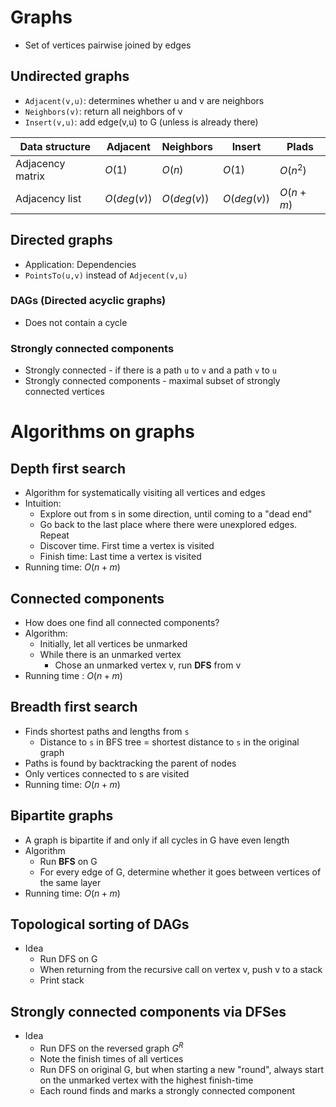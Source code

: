 # Graphs

- Set of vertices pairwise joined by edges

## Undirected graphs

- `Adjacent(v,u)`: determines whether u and v are neighbors
- `Neighbors(v)`: return all neighbors of v
- `Insert(v,u)`: add edge(v,u) to G (unless is already there)



| Data structure   | Adjacent    | Neighbors | Insert | Plads    |
| ---------------- | ----------- | --------- | ------ | -------- |
| Adjacency matrix | $O(1)$      | $O(n)$    | $O(1)$ | $O(n^2)$ |
| Adjacency list   | $O(deg(v))$ | $O(deg(v))$ | $O(deg(v))$ | $O(n+m)$ |

## Directed graphs

- Application: Dependencies
- `PointsTo(u,v)` instead of `Adjecent(v,u)`

### DAGs (Directed acyclic graphs)
- Does not contain a cycle
### Strongly connected components
- Strongly connected - if there is a path `u` to `v` and a path `v` to `u`
- Strongly connected components - maximal subset of strongly connected vertices
# Algorithms on graphs

## Depth first search

- Algorithm for systematically visiting all vertices and edges
- Intuition:
  - Explore out from s in some direction, until coming to a "dead end"
  - Go back to the last place where there were unexplored edges. Repeat
  - Discover time. First time a vertex is visited
  - Finish time: Last time a vertex is visited
- Running time: $O(n+m)$ 

## Connected components

- How does one find all connected components?
- Algorithm:
  - Initially, let all vertices be unmarked
  - While there is an unmarked vertex
    - Chose an unmarked vertex v, run **DFS** from v
- Running time : $O(n + m)$ 

## Breadth first search

- Finds shortest paths and lengths from `s`
  - Distance to `s` in BFS tree = shortest distance to `s` in the original graph
- Paths is found by backtracking the parent of nodes
- Only vertices connected to s are visited
- Running time: $O(n +  m)$

## Bipartite graphs

- A graph is bipartite if and only if all cycles in G have even length
- Algorithm
  - Run **BFS** on G
  - For every edge of G, determine whether it goes between vertices of the same layer
- Running time:  $O( n + m )$

## Topological sorting of DAGs

- Idea
  - Run DFS on G
  - When returning from the recursive call on vertex v, push v to a stack
  - Print stack
## Strongly connected components via DFSes
- Idea
	- Run DFS on the reversed graph $G^R$
	- Note the finish times of all vertices
	- Run DFS on original G, but when starting a new "round", always start on the unmarked vertex with the highest finish-time
	- Each round finds and marks a strongly connected component